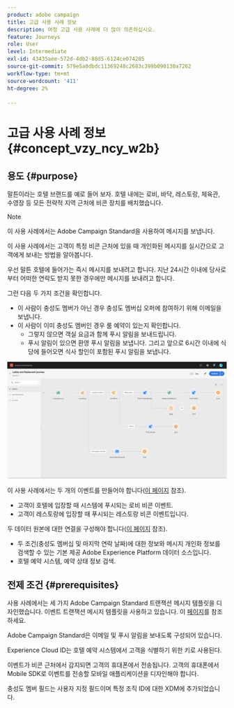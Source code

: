 ```yaml
---
product: adobe campaign
title: 고급 사용 사례 정보
description: 여정 고급 사용 사례에 더 많이 의존하십시오.
feature: Journeys
role: User
level: Intermediate
exl-id: 43435aee-572d-4db2-88d5-6124ce074285
source-git-commit: 579e5a0dbdc11369248c2683c399b090130a7262
workflow-type: tm+mt
source-wordcount: '411'
ht-degree: 2%

---
```


# 고급 사용 사례 정보{#concept_vzy_ncy_w2b}

## 용도 {#purpose}

말튼이라는 호텔 브랜드를 예로 들어 보자. 호텔 내에는 로비, 바닥, 레스토랑, 체육관, 수영장 등 모든 전략적 지역 근처에 비콘 장치를 배치했습니다.

>[!NOTE]
>
>이 사용 사례에서는 Adobe Campaign Standard을 사용하여 메시지를 보냅니다.

이 사용 사례에서는 고객이 특정 비콘 근처에 있을 때 개인화된 메시지를 실시간으로 고객에게 보내는 방법을 알아봅니다.

우선 말튼 호텔에 들어가는 즉시 메시지를 보내려고 합니다. 지난 24시간 이내에 당사로부터 어떠한 연락도 받지 못한 경우에만 메시지를 보내려고 합니다.

그런 다음 두 가지 조건을 확인합니다.

* 이 사람이 충성도 멤버가 아닌 경우 충성도 멤버십 오퍼에 참여하기 위해 이메일을 보냅니다.
* 이 사람이 이미 충성도 멤버인 경우 룸 예약이 있는지 확인합니다.
   * 그렇지 않으면 객실 요금과 함께 푸시 알림을 보내드립니다.
   * 푸시 알림이 있으면 환영 푸시 알림을 보냅니다. 그리고 앞으로 6시간 이내에 식당에 들어오면 식사 할인이 포함된 푸시 알림을 보냅니다.

![](../assets/journeyuc2_29.png)

이 사용 사례에서는 두 개의 이벤트를 만들어야 합니다([이 페이지](../usecase/configuring-the-events.md) 참조).

* 고객이 호텔에 입장할 때 시스템에 푸시되는 로비 비콘 이벤트.
* 고객이 레스토랑에 입장할 때 푸시되는 레스토랑 비콘 이벤트입니다.

두 데이터 원본에 대한 연결을 구성해야 합니다([이 페이지](../usecase/configuring-the-data-sources.md) 참조).

* 두 조건(충성도 멤버십 및 마지막 연락 날짜)에 대한 정보와 메시지 개인화 정보를 검색할 수 있는 기본 제공 Adobe Experience Platform 데이터 소스입니다.
* 호텔 예약 시스템, 예약 상태 정보 검색.

## 전제 조건 {#prerequisites}

사용 사례에서는 세 가지 Adobe Campaign Standard 트랜잭션 메시지 템플릿을 디자인했습니다. 이벤트 트랜잭션 메시지 템플릿을 사용하고 있습니다. 이 [페이지](https://experienceleague.adobe.com/docs/campaign-standard/using/communication-channels/transactional-messaging/getting-started-with-transactional-msg.html?lang=ko)를 참조하세요.

Adobe Campaign Standard은 이메일 및 푸시 알림을 보내도록 구성되어 있습니다.

Experience Cloud ID는 호텔 예약 시스템에서 고객을 식별하기 위한 키로 사용된다.

이벤트가 비콘 근처에서 감지되면 고객의 휴대폰에서 전송됩니다. 고객의 휴대폰에서 Mobile SDK로 이벤트를 전송할 모바일 애플리케이션을 디자인해야 합니다.

충성도 멤버 필드는 사용자 지정 필드이며 특정 조직 ID에 대한 XDM에 추가되었습니다.
